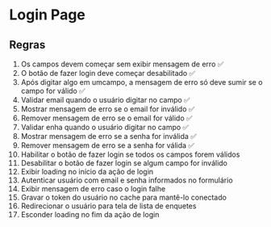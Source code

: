 # Login Page

## Regras
1. Os campos devem começar sem exibir mensagem de erro ✅
2. O botão de fazer login deve começar desabilitado ✅
3. Após digitar algo em umcampo, a mensagem de erro só deve sumir se o campo for válido ✅
4. Validar email quando o usuário digitar no campo ✅
5. Mostrar mensagem de erro se o email for inválido ✅
6. Remover mensagem de erro se o email for válido ✅
7. Validar enha quando o usuário digitar no campo ✅
8. Mostrar mensagem de erro se a senha for inválida ✅
9. Remover mensagem de erro se a senha for válida ✅
10. Habilitar o botão de fazer login se todos os campos forem válidos
11. Desabilitar o botão de fazer login se algum campo for inválido
12. Exibir loading no início da ação de login
13. Autenticar usuário com email e senha informados no formulário
14. Exibir mensagem de erro caso o login falhe
15. Gravar o token do usuário no cache para mantê-lo conectado
16. Redirecionar o usuário para tela de lista de enquetes
17. Esconder loading no fim da ação de login